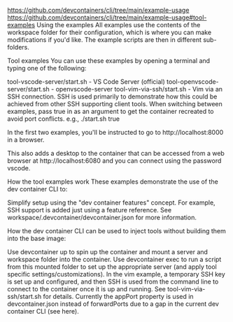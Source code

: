 https://github.com/devcontainers/cli/tree/main/example-usage
https://github.com/devcontainers/cli/tree/main/example-usage#tool-examples
Using the examples
All examples use the contents of the workspace folder for their configuration, which is where you can make modifications if you'd like. The example scripts are then in different sub-folders.

Tool examples
You can use these examples by opening a terminal and typing one of the following:

tool-vscode-server/start.sh - VS Code Server (official)
tool-openvscode-server/start.sh - openvscode-server
tool-vim-via-ssh/start.sh - Vim via an SSH connection. SSH is used primarily to demonstrate how this could be achieved from other SSH supporting client tools.
When switching between examples, pass true in as an argument to get the container recreated to avoid port conflicts. e.g., ./start.sh true

In the first two examples, you'll be instructed to go to http://localhost:8000 in a browser.

This also adds a desktop to the container that can be accessed from a web browser at http://localhost:6080 and you can connect using the password vscode.

How the tool examples work
These examples demonstrate the use of the dev container CLI to:

Simplify setup using the "dev container features" concept. For example, SSH support is added just using a feature reference. See workspace/.devcontainer/devcontainer.json for more information.

How the dev container CLI can be used to inject tools without building them into the base image:

Use devcontainer up to spin up the container and mount a server and workspace folder into the container.
Use devcontainer exec to run a script from this mounted folder to set up the appropriate server (and apply tool specific settings/customizations).
In the vim example, a temporary SSH key is set up and configured, and then SSH is used from the command line to connect to the container once it is up and running. See tool-vim-via-ssh/start.sh for details.
Currently the appPort property is used in devcontainer.json instead of forwardPorts due to a gap in the current dev container CLI (see here).

